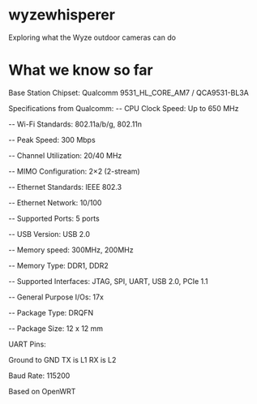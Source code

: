 # wyzewhisperer
Exploring what the Wyze outdoor cameras can do

# What we know so far
Base Station Chipset: Qualcomm 9531_HL_CORE_AM7 / QCA9531-BL3A

Specifications from Qualcomm:
-- CPU Clock Speed: Up to 650 MHz

-- Wi-Fi Standards: 802.11a/b/g, 802.11n

-- Peak Speed: 300 Mbps

-- Channel Utilization: 20/40 MHz

-- MIMO Configuration: 2×2 (2-stream)

-- Ethernet Standards: IEEE 802.3

-- Ethernet Network: 10/100

-- Supported Ports: 5 ports

-- USB Version: USB 2.0

-- Memory speed: 300MHz, 200MHz

-- Memory Type: DDR1, DDR2

-- Supported Interfaces: JTAG, SPI, UART, USB 2.0, PCIe 1.1

-- General Purpose I/Os: 17x

-- Package Type: DRQFN

-- Package Size: 12 x 12 mm


UART Pins:

Ground to GND
TX is L1
RX is L2

Baud Rate: 115200

Based on OpenWRT
